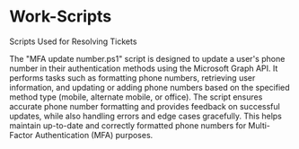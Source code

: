 # Work-Scripts
Scripts Used for Resolving Tickets

The "MFA update number.ps1" script is designed to update a user's phone number in their authentication methods using the Microsoft Graph API. It performs tasks such as formatting phone numbers, retrieving user information, and updating or adding phone numbers based on the specified method type (mobile, alternate mobile, or office). The script ensures accurate phone number formatting and provides feedback on successful updates, while also handling errors and edge cases gracefully. This helps maintain up-to-date and correctly formatted phone numbers for Multi-Factor Authentication (MFA) purposes.

